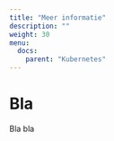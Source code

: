 ```yaml
---
title: "Meer informatie"
description: ""
weight: 30
menu:
  docs:
    parent: "Kubernetes"
---
```


# Bla
Bla bla